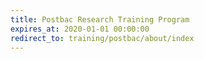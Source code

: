 ```yaml
---
title: Postbac Research Training Program
expires_at: 2020-01-01 00:00:00
redirect_to: training/postbac/about/index
---
```


